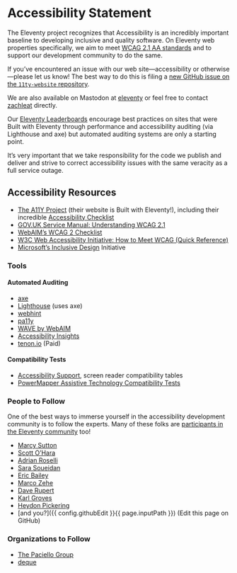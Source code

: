 ---
---
# Accessibility Statement

The Eleventy project recognizes that Accessibility is an incredibly important baseline to developing inclusive and quality software. On Eleventy web properties specifically, we aim to meet [WCAG 2.1 AA standards](https://www.w3.org/WAI/standards-guidelines/wcag/) and to support our development community to do the same.

If you’ve encountered an issue with our web site—accessibility or otherwise—please let us know! The best way to do this is filing a [new GitHub issue on the `11ty-website` repository](https://github.com/11ty/11ty-website/issues).

We are also available on Mastodon at [eleventy](https://fosstodon.org/@eleventy) or feel free to contact [zachleat](https://fediverse.zachleat.com/@zachleat) directly.

Our [Eleventy Leaderboards](/speedlify/) encourage best practices on sites that were Built with Eleventy through performance and accessibility auditing (via Lighthouse and axe) but automated auditing systems are only a starting point.

It’s very important that we take responsibility for the code we publish and deliver and strive to correct accessibility issues with the same veracity as a full service outage.

## Accessibility Resources

* [The A11Y Project](https://www.a11yproject.com/) (their website is Built with Eleventy!), including their incredible [Accessibility Checklist](https://www.a11yproject.com/checklist/)
* [GOV.UK Service Manual: Understanding WCAG 2.1](https://www.gov.uk/service-manual/helping-people-to-use-your-service/understanding-wcag)
* [WebAIM’s WCAG 2 Checklist](https://webaim.org/standards/wcag/checklist)
* [W3C Web Accessibility Initiative: How to Meet WCAG (Quick Reference)](https://www.w3.org/WAI/WCAG21/quickref/)
* [Microsoft’s Inclusive Design](https://www.microsoft.com/design/inclusive/) Initiative

### Tools

#### Automated Auditing

* [axe](https://www.deque.com/axe/)
* [Lighthouse](https://developers.google.com/web/tools/lighthouse/) (uses axe)
* [webhint](https://webhint.io/)
* [pa11y](https://pa11y.org/)
* [WAVE by WebAIM](https://wave.webaim.org/)
* [Accessibility Insights](https://accessibilityinsights.io/)
* [tenon.io](https://tenon.io/) (Paid)

#### Compatibility Tests

* [Accessibility Support](https://a11ysupport.io/), screen reader compatibility tables
* [PowerMapper Assistive Technology Compatibility Tests](https://www.powermapper.com/tests/)

### People to Follow

One of the best ways to immerse yourself in the accessibility development community is to follow the experts. Many of these folks are [participants in the Eleventy community](/authors/) too!

* [Marcy Sutton](https://marcysutton.com/writing/)
* [Scott O’Hara](https://www.scottohara.me/writing/)
* [Adrian Roselli](http://adrianroselli.com/tag/accessibility)
* [Sara Soueidan](https://www.sarasoueidan.com/tags/accessibility/)
* [Eric Bailey](https://ericwbailey.design/)
* [Marco Zehe](https://www.marcozehe.de/)
* [Dave Rupert](https://davatron5000.github.io/a11y-nutrition-cards/)
* [Karl Groves](https://karlgroves.com/)
* [Heydon Pickering](https://heydonworks.com/)
* [and you?]({{ config.githubEdit }}{{ page.inputPath }}) (Edit this page on GitHub)</a>

### Organizations to Follow

* [The Paciello Group](https://www.paciellogroup.com/)
* [deque](https://www.deque.com/)
